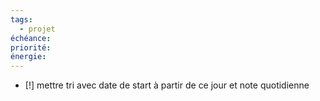 ```yaml
---
tags:
  - projet
échéance:
priorité:
énergie:
---
```

- [!] mettre tri avec date de start à partir de ce jour et note quotidienne